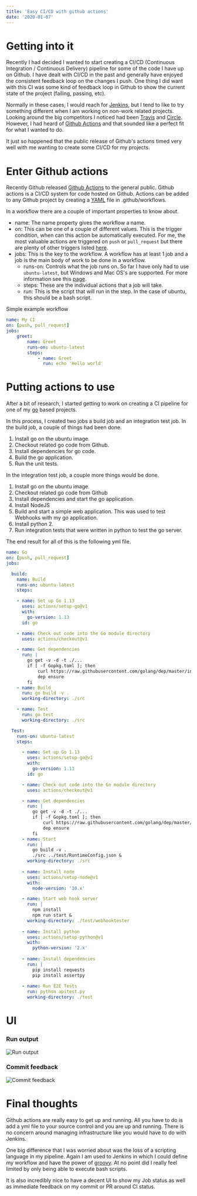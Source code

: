 ```yaml
---
title: 'Easy CI/CD with github actions'
date: '2020-01-07'
---
```


# Getting into it
Recently I had decided I wanted to start creating a CI/CD (Continuous Integration / Continuous Delivery) pipeline for some of the code I have up on Github. I have dealt with CI/CD in the past and generally have enjoyed the consistent feedback loop on the changes I push. One thing I did want with this CI was some kind of feedback loop in Github to show the current state of the project (failing, passing, etc).

Normally in these cases, I would reach for [Jenkins](https://jenkins.io/), but I tend to like to try something different when I am working on non-work related projects. Looking around the big competitors I noticed had been [Travis](https://travis-ci.org/) and [Circle](https://circleci.com/). However, I had heard of [Github Actions](https://github.com/features/actions) and that sounded like a perfect fit for what I wanted to do.

It just so happened that the public release of Github's actions timed very well with me wanting to create some CI/CD for my projects.

# Enter Github actions
Recently Github released [Github Actions](https://github.com/features/actions) to the general public. Github actions is a CI/CD system for code hosted on Github. Actions can be added to any Github project by creating a [YAML](https://yaml.org/) file in .github/workflows.

In a workflow there are a couple of important properties to know about.

 - name: The name property gives the workflow a name.
 - on: This can be one of a couple of different values. This is the trigger condition, when can this action be automatically executed. For me, the most valuable actions are triggered on `push` or `pull_request` but there are plenty of other triggers listed [here](https://help.github.com/en/actions/automating-your-workflow-with-github-actions/events-that-trigger-workflows).
 - jobs: This is the key to the workflow. A workflow has at least 1 job and a job is the main body of work to be done in a workflow.
    - runs-on: Controls what the job runs on. So far I have only had to use `ubuntu-latest`, but Windows and Mac OS's are supported. For more information see this [page](https://help.github.com/en/actions/automating-your-workflow-with-github-actions/workflow-syntax-for-github-actions#jobsjob_idruns-on).
    - steps: These are the individual actions that a job will take.
    - run: This is the script that will run in the step. In the case of ubuntu, this should be a bash script.

Simple example workflow
```yml
name: My CI
on: [push, pull_request]
jobs:
    greet:
        name: Greet
        runs-on: ubuntu-latest
        steps:
            - name: Greet
              run: echo 'Hello world'
```

# Putting actions to use
After a bit of research, I started getting to work on creating a CI pipeline for one of my [go](https://golang.org/) based projects.

In this process, I created two jobs a build job and an integration test job. In the build job, a couple of things had been done.

1. Install go on the ubuntu image.
2. Checkout related go code from Github.
3. Install dependencies for go code.
4. Build the go application.
5. Run the unit tests.

In the integration test job, a couple more things would be done.

1. Install go on the ubuntu image.
2. Checkout related go code from Github
3. Install dependencies and start the go application.
4. Install NodeJS
5. Build and start a simple web application. This was used to test Webhooks with my go application.
6. Install python 2.
7. Run integration tests that were written in python to test the go server.

The end result for all of this is the following yml file.
```yml
name: Go
on: [push, pull_request]
jobs:

  build:
    name: Build
    runs-on: ubuntu-latest
    steps:

    - name: Set up Go 1.13
      uses: actions/setup-go@v1
      with:
        go-version: 1.13
      id: go

    - name: Check out code into the Go module directory
      uses: actions/checkout@v1

    - name: Get dependencies
      run: |
        go get -v -d -t ./...
        if [ -f Gopkg.toml ]; then
            curl https://raw.githubusercontent.com/golang/dep/master/install.sh | sh
            dep ensure
        fi
    - name: Build
      run: go build -v .
      working-directory: ./src

    - name: Test
      run: go test
      working-directory: ./src

  Test:
    runs-on: ubuntu-latest
    steps:

      - name: Set up Go 1.13
        uses: actions/setup-go@v1
        with:
          go-version: 1.13
        id: go

      - name: Check out code into the Go module directory
        uses: actions/checkout@v1

      - name: Get dependencies
        run: |
          go get -v -d -t ./...
          if [ -f Gopkg.toml ]; then
              curl https://raw.githubusercontent.com/golang/dep/master/install.sh | sh
              dep ensure
          fi
      - name: Start
        run: |
          go build -v .  
          ./src ../test/RuntimeConfig.json &
        working-directory: ./src
    
      - name: Install node
        uses: actions/setup-node@v1
        with:
          node-version: '10.x'

      - name: Start web hook server
        run: |
          npm install
          npm run start &
        working-directory: ./test/webhooktester
          
      - name: Install python
        uses: actions/setup-python@v1
        with:
          python-version: '2.x'
      
      - name: Install dependencies
        run: |
          pip install requests
          pip install assertpy
      
      - name: Run E2E Tests
        run: python apitest.py
        working-directory: ./test
```

# UI
### Run output

![Run output](https://raw.githubusercontent.com/JeffreyRiggle/my-site/master/content/blog/github-actions/basicview.png)

### Commit feedback

![Commit feedback](https://raw.githubusercontent.com/JeffreyRiggle/my-site/master/content/blog/github-actions/commit.png)

# Final thoughts

Github actions are really easy to get up and running. All you have to do is add a yml file to your source control and you are up and running. There is no concern around managing infrastructure like you would have to do with Jenkins.

One big difference that I was worried about was the loss of a scripting language in my pipeline. Again I am used to Jenkins in which I could define my workflow and have the power of [groovy](http://groovy-lang.org/). At no point did I really feel limited by only being able to execute bash scripts.

It is also incredibly nice to have a decent UI to show my Job status as well as immediate feedback on my commit or PR around CI status.